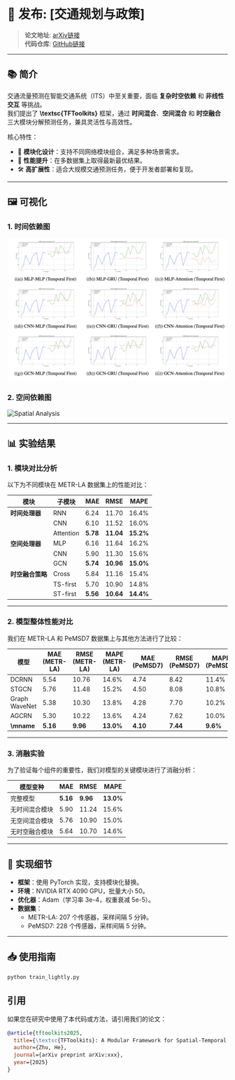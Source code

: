 # **📢 发布: [交通规划与政策]**

> **论文地址**: [arXiv链接](TrafficFlow.pdf)  
> **代码仓库**: [GitHub链接](https://github.com/zhuchichi56/TFTOOLKITS)

---

## 📚 **简介**

交通流量预测在智能交通系统（ITS）中至关重要，面临 **复杂时空依赖** 和 **非线性交互** 等挑战。  
我们提出了 **\textsc{TFToolkits}** 框架，通过 **时间混合**、**空间混合** 和 **时空融合** 三大模块分解预测任务，兼具灵活性与高效性。  

核心特性：
- 🌟 **模块化设计**：支持不同网络模块组合，满足多种场景需求。
- 🚀 **性能提升**：在多数据集上取得最新最优结果。
- 🛠️ **高扩展性**：适合大规模交通预测任务，便于开发者部署和复现。

---

## 🖼️ **可视化**

### 1. **时间依赖图**
![Temporal Analysis](figure/temporal.png)

### 2. **空间依赖图**
![Spatial Analysis](figure/spatial.png)

---

## 📊 **实验结果**

### **1. 模块对比分析**
以下为不同模块在 METR-LA 数据集上的性能对比：

| 模块            | 子模块     | MAE   | RMSE  | MAPE  |
|----------------|----------|-------|-------|-------|
| **时间处理器**    | RNN      | 6.24  | 11.70 | 16.4% |
|                | CNN      | 6.10  | 11.52 | 16.0% |
|                | Attention | **5.78**  | **11.04** | **15.2%** |
| **空间处理器**    | MLP      | 6.16  | 11.64 | 16.2% |
|                | CNN      | 5.90  | 11.30 | 15.6% |
|                | GCN      | **5.74**  | **10.96** | **15.0%** |
| **时空融合策略**  | Cross    | 5.84  | 11.16 | 15.4% |
|                | TS-first | 5.70  | 10.90 | 14.8% |
|                | ST-first | **5.56**  | **10.64** | **14.4%** |

---

### **2. 模型整体性能对比**
我们在 METR-LA 和 PeMSD7 数据集上与其他方法进行了比较：

| 模型             | MAE (METR-LA) | RMSE (METR-LA) | MAPE (METR-LA) | MAE (PeMSD7) | RMSE (PeMSD7) | MAPE (PeMSD7) |
|-----------------|---------------|----------------|----------------|--------------|---------------|---------------|
| DCRNN          | 5.54          | 10.76          | 14.6%          | 4.74         | 8.42          | 11.4%         |
| STGCN          | 5.76          | 11.48          | 15.2%          | 4.50         | 8.08          | 10.8%         |
| Graph WaveNet  | 5.38          | 10.30          | 13.8%          | 4.28         | 7.70          | 10.2%         |
| AGCRN          | 5.30          | 10.22          | 13.6%          | 4.24         | 7.62          | 10.0%         |
| **\mname**      | **5.16**      | **9.96**       | **13.0%**      | **4.10**     | **7.44**      | **9.6%**      |

---

### **3. 消融实验**
为了验证每个组件的重要性，我们对模型的关键模块进行了消融分析：

| 模型变种           | MAE   | RMSE  | MAPE  |
|------------------|-------|-------|-------|
| 完整模型          | **5.16**  | **9.96**  | **13.0%** |
| 无时间混合模块    | 5.90  | 11.24 | 15.6% |
| 无空间混合模块    | 5.76  | 10.90 | 15.0% |
| 无时空融合模块    | 5.64  | 10.70 | 14.6% |

---

## 🔧 **实现细节**

- **框架**：使用 PyTorch 实现，支持模块化替换。
- **环境**：NVIDIA RTX 4090 GPU，批量大小 50。
- **优化器**：Adam（学习率 3e-4，权重衰减 5e-5）。
- **数据集**：
  - METR-LA: 207 个传感器，采样间隔 5 分钟。
  - PeMSD7: 228 个传感器，采样间隔 5 分钟。

---

## 📥 **使用指南**

```bash
python train_lightly.py 
```



## **引用**
如果您在研究中使用了本代码或方法，请引用我们的论文：

```bibtex
@article{tftoolkits2025,
  title={\textsc{TFToolkits}: A Modular Framework for Spatial-Temporal Traffic Flow Prediction},
  author={Zhu, He},
  journal={arXiv preprint arXiv:xxx},
  year={2025}
}
